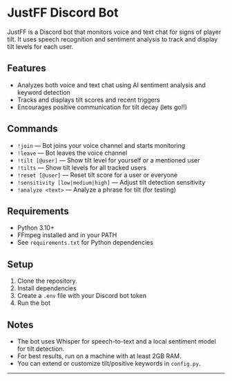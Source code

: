 # JustFF Discord Bot

JustFF is a Discord bot that monitors voice and text chat for signs of player tilt. It uses speech recognition and sentiment analysis to track and display tilt levels for each user.

## Features

- Analyzes both voice and text chat using AI sentiment analysis and keyword detection
- Tracks and displays tilt scores and recent triggers
- Encourages positive communication for tilt decay (lets go!!)

## Commands

- `!join` — Bot joins your voice channel and starts monitoring
- `!leave` — Bot leaves the voice channel
- `!tilt [@user]` — Show tilt level for yourself or a mentioned user
- `!tilts` — Show tilt levels for all tracked users
- `!reset [@user]` — Reset tilt score for a user or everyone
- `!sensitivity [low|medium|high]` — Adjust tilt detection sensitivity
- `!analyze <text>` — Analyze a phrase for tilt (for testing)

## Requirements

- Python 3.10+
- FFmpeg installed and in your PATH
- See `requirements.txt` for Python dependencies

## Setup

1. Clone the repository.
2. Install dependencies
3. Create a `.env` file with your Discord bot token
4. Run the bot

## Notes

- The bot uses Whisper for speech-to-text and a local sentiment model for tilt detection.
- For best results, run on a machine with at least 2GB RAM.
- You can extend or customize tilt/positive keywords in `config.py`.

---